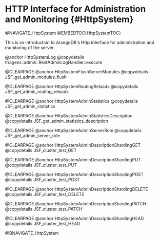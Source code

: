 HTTP Interface for Administration and Monitoring {#HttpSystem}
==============================================================

@NAVIGATE_HttpSystem
@EMBEDTOC{HttpSystemTOC}

This is an introduction to ArangoDB's Http interface for administration and
monitoring of the server.

@anchor HttpSystemLog
@copydetails triagens::admin::RestAdminLogHandler::execute

@CLEARPAGE
@anchor HttpSystemFlushServerModules
@copydetails JSF_get_admin_modules_flush

@CLEARPAGE
@anchor HttpSystemRoutingReloads
@copydetails JSF_get_admin_routing_reloads

@CLEARPAGE
@anchor HttpSystemAdminStatistics
@copydetails JSF_get_admin_statistics

@CLEARPAGE
@anchor HttpSystemAdminStatisticsDescription
@copydetails JSF_get_admin_statistics_description

@CLEARPAGE
@anchor HttpSystemAdminServerRole
@copydetails JSF_get_admin_server_role

@CLEARPAGE
@anchor HttpSystemAdminDescriptionShardingGET
@copydetails JSF_cluster_test_GET

@CLEARPAGE
@anchor HttpSystemAdminDescriptionShardingPUT
@copydetails JSF_cluster_test_PUT

@CLEARPAGE
@anchor HttpSystemAdminDescriptionShardingPOST
@copydetails JSF_cluster_test_POST

@CLEARPAGE
@anchor HttpSystemAdminDescriptionShardingDELETE
@copydetails JSF_cluster_test_DELETE

@CLEARPAGE
@anchor HttpSystemAdminDescriptionShardingPATCH
@copydetails JSF_cluster_test_PATCH

@CLEARPAGE
@anchor HttpSystemAdminDescriptionShardingHEAD
@copydetails JSF_cluster_test_HEAD

@BNAVIGATE_HttpSystem
